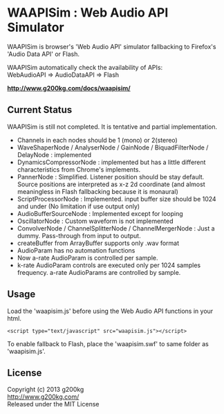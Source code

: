 # WAAPISim : Web Audio API Simulator

WAAPISim is browser's 'Web Audio API' simulator fallbacking to Firefox's 'Audio Data API' or Flash.

WAAPISim automatically check the availability of APIs:  
WebAudioAPI => AudioDataAPI => Flash

**<http://www.g200kg.com/docs/waapisim/>**


## Current Status

WAAPISim is still not completed. It is tentative and partial implementation.

* Channels in each nodes should be 1 (mono) or 2(stereo)
* WaveShaperNode / AnalyserNode / GainNode / BiquadFilterNode / DelayNode : implemented
* DynamicsCompressorNode : implemented but has a little different characteristics from Chrome's implements.
* PannerNode : Simplified. Listener position should be stay default. Source positions are interpreted as x-z 2d coordinate (and almost meaningless in Flash fallbacking because it is monaural)
* ScriptProcessorNode : Implemented. input buffer size should be 1024 and under (No limitation if use output only)
* AudioBufferSourceNode : Implemented except for looping
* OscillatorNode : Custom waveform is not implemented
* ConvolverNode / ChannelSplitterNode / ChannelMergerNode : Just a dummy. Pass-through from input to output.
* createBuffer from ArrayBuffer supports only .wav format
* AudioParam has no automation functions
* Now a-rate AudioParam is controlled per sample.
* k-rate AudioParam controls are executed only per 1024 samples frequency. a-rate AudioParams are controlled by sample.

## Usage

Load the 'waapisim.js' before using the Web Audio API functions in your html.

`<script type="text/javascript" src="waapisim.js"></script>`

To enable fallback to Flash, place the 'waapisim.swf' to same folder as 'waapisim.js'.

## License
Copyright (c) 2013 g200kg  
<http://www.g200kg.com/>  
Released under the MIT License
